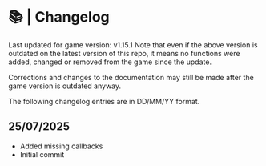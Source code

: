 # 📚 | Changelog
Last updated for game version: v1.15.1
Note that even if the above version is outdated on the latest version of this repo, it means no 
functions were added, changed or removed from the game since the update.

Corrections and changes to the documentation may still be made after the game version is outdated
anyway.

The following changelog entries are in DD/MM/YY format.

## 25/07/2025
- Added missing callbacks
- Initial commit